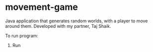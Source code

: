# movement-game
Java application that generates random worlds, with a player to move around them. 
Developed with my partner, Taj Shaik.

To run program:
1) Run 
